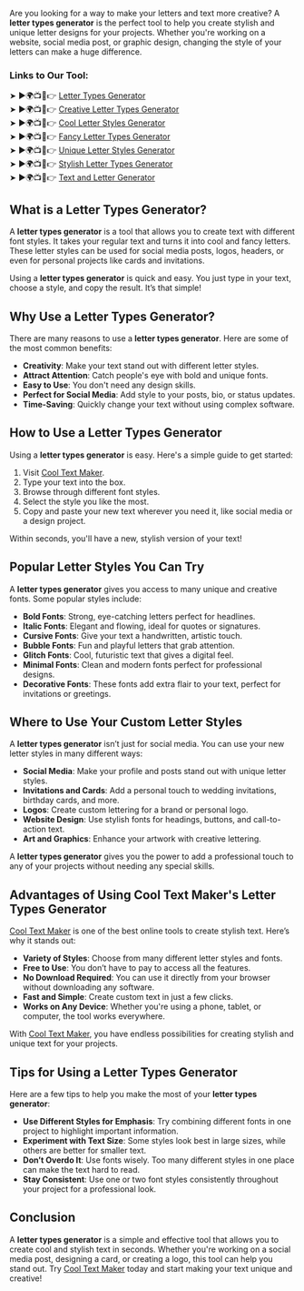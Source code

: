 Are you looking for a way to make your letters and text more creative? A **letter types generator** is the perfect tool to help you create stylish and unique letter designs for your projects. Whether you're working on a website, social media post, or graphic design, changing the style of your letters can make a huge difference.  

### Links to Our Tool:  
➤ ►🌍📺📱👉 [Letter Types Generator](https://www.cooltextmaker.com/)  
➤ ►🌍📺📱👉 [Creative Letter Types Generator](https://www.cooltextmaker.com/)  
➤ ►🌍📺📱👉 [Cool Letter Styles Generator](https://www.cooltextmaker.com/)  
➤ ►🌍📺📱👉 [Fancy Letter Types Generator](https://www.cooltextmaker.com/)  
➤ ►🌍📺📱👉 [Unique Letter Styles Generator](https://www.cooltextmaker.com/)  
➤ ►🌍📺📱👉 [Stylish Letter Types Generator](https://www.cooltextmaker.com/)  
➤ ►🌍📺📱👉 [Text and Letter Generator](https://www.cooltextmaker.com/)

## What is a Letter Types Generator?

A **letter types generator** is a tool that allows you to create text with different font styles. It takes your regular text and turns it into cool and fancy letters. These letter styles can be used for social media posts, logos, headers, or even for personal projects like cards and invitations.

Using a **letter types generator** is quick and easy. You just type in your text, choose a style, and copy the result. It’s that simple!  

## Why Use a Letter Types Generator?

There are many reasons to use a **letter types generator**. Here are some of the most common benefits:  
- **Creativity**: Make your text stand out with different letter styles.  
- **Attract Attention**: Catch people's eye with bold and unique fonts.  
- **Easy to Use**: You don't need any design skills.  
- **Perfect for Social Media**: Add style to your posts, bio, or status updates.  
- **Time-Saving**: Quickly change your text without using complex software.  

## How to Use a Letter Types Generator

Using a **letter types generator** is easy. Here's a simple guide to get started:  
1. Visit [Cool Text Maker](https://www.cooltextmaker.com/).  
2. Type your text into the box.  
3. Browse through different font styles.  
4. Select the style you like the most.  
5. Copy and paste your new text wherever you need it, like social media or a design project.  

Within seconds, you'll have a new, stylish version of your text!  

## Popular Letter Styles You Can Try

A **letter types generator** gives you access to many unique and creative fonts. Some popular styles include:  
- **Bold Fonts**: Strong, eye-catching letters perfect for headlines.  
- **Italic Fonts**: Elegant and flowing, ideal for quotes or signatures.  
- **Cursive Fonts**: Give your text a handwritten, artistic touch.  
- **Bubble Fonts**: Fun and playful letters that grab attention.  
- **Glitch Fonts**: Cool, futuristic text that gives a digital feel.  
- **Minimal Fonts**: Clean and modern fonts perfect for professional designs.  
- **Decorative Fonts**: These fonts add extra flair to your text, perfect for invitations or greetings.  

## Where to Use Your Custom Letter Styles

A **letter types generator** isn’t just for social media. You can use your new letter styles in many different ways:  
- **Social Media**: Make your profile and posts stand out with unique letter styles.  
- **Invitations and Cards**: Add a personal touch to wedding invitations, birthday cards, and more.  
- **Logos**: Create custom lettering for a brand or personal logo.  
- **Website Design**: Use stylish fonts for headings, buttons, and call-to-action text.  
- **Art and Graphics**: Enhance your artwork with creative lettering.  

A **letter types generator** gives you the power to add a professional touch to any of your projects without needing any special skills.  

## Advantages of Using Cool Text Maker's Letter Types Generator

[Cool Text Maker](https://www.cooltextmaker.com/) is one of the best online tools to create stylish text. Here’s why it stands out:  
- **Variety of Styles**: Choose from many different letter styles and fonts.  
- **Free to Use**: You don’t have to pay to access all the features.  
- **No Download Required**: You can use it directly from your browser without downloading any software.  
- **Fast and Simple**: Create custom text in just a few clicks.  
- **Works on Any Device**: Whether you're using a phone, tablet, or computer, the tool works everywhere.  

With [Cool Text Maker](https://www.cooltextmaker.com/), you have endless possibilities for creating stylish and unique text for your projects.  

## Tips for Using a Letter Types Generator

Here are a few tips to help you make the most of your **letter types generator**:  
- **Use Different Styles for Emphasis**: Try combining different fonts in one project to highlight important information.  
- **Experiment with Text Size**: Some styles look best in large sizes, while others are better for smaller text.  
- **Don’t Overdo It**: Use fonts wisely. Too many different styles in one place can make the text hard to read.  
- **Stay Consistent**: Use one or two font styles consistently throughout your project for a professional look.  

## Conclusion

A **letter types generator** is a simple and effective tool that allows you to create cool and stylish text in seconds. Whether you're working on a social media post, designing a card, or creating a logo, this tool can help you stand out. Try [Cool Text Maker](https://www.cooltextmaker.com/) today and start making your text unique and creative!

